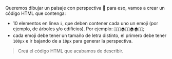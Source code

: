 Queremos dibujar un paisaje con perspectiva :star_struck: para eso, vamos a crear un código HTML que contenga:

- 10 elementos en línea `i`, que deben contener cada uno un emoji  (por ejemplo, de árboles y/o edificios). Por ejemplo: 
`🌲🌳🌳🏠🏢🏦🏠🏠🌲🌳`;
- cada emoji debe tener un tamaño de letra distinto, el primero debe tener `100px` e ir bajando de a `10px` para generar la perspectiva.

> Creá el código HTML que acabamos de describir.